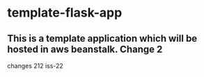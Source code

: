 # template-flask-app

## This is a template application which will be hosted in aws beanstalk. Change 2
changes 212
iss-22
